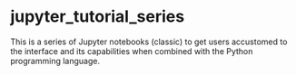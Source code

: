 # jupyter_tutorial_series
This is a series of Jupyter notebooks (classic) to get users accustomed to the interface and its capabilities when combined with the Python programming language.

